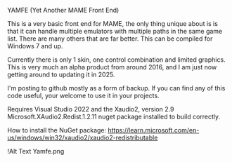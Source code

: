 YAMFE (Yet Another MAME Front End)

This is a very basic front end for MAME, the only thing unique about is is that it can handle multiple emulators with multiple paths in the same game list. There are many others that are far better. This can be compiled for Windows 7 and up.

Currently there is only 1 skin, one control combination and limited graphics. This is very much an alpha product from around 2016, and I am just now getting around to updating it in 2025. 

I'm posting to github mostly as a form of backup. If you can find any of this code useful, your welcome to use it in your projects.  

Requires Visual Studio 2022 and the Xaudio2, version 2.9 Microsoft.XAudio2.Redist.1.2.11 nuget package installed to build correctly. 

How to install the NuGet package:
https://learn.microsoft.com/en-us/windows/win32/xaudio2/xaudio2-redistributable

!Alt Text Yamfe.png

